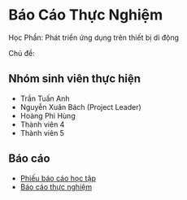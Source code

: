# Báo Cáo Thực Nghiệm

Học Phần: Phát triển ứng dụng trên thiết bị di động

Chủ đề: 


## Nhóm sinh viên thực hiện

* Trần Tuấn Anh
* Nguyễn Xuân Bách (Project Leader)
* Hoàng Phi Hùng
* Thành viên 4
* Thành viên 5



## Báo cáo
* [Phiếu báo cáo học tập](#)
* [Báo cáo thực nghiệm](#)
